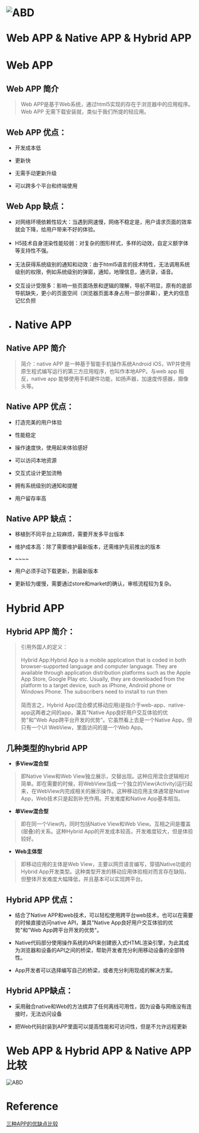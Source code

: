 ![ABD](http://image.woshipm.com/wp-files/2014/12/907f2ff9d9f3a8c202d3dd210a10c8b3.png)<br></br>
<t></t> Web APP & Native APP & Hybrid APP
===================================================
# Web APP
## Web APP 简介
> Web APP是基于Web系统，通过html5实现的存在于浏览器中的应用程序。Web APP 无需下载安装就，类似于我们所提的轻应用。
## Web APP 优点：
-  开发成本低

- 更新快

- 无需手动更新升级

- 可以跨多个平台和终端使用
## Web App 缺点：
- 对网络环境依赖性较大：当遇到网速慢，网络不稳定是，用户请求页面的效率就会下降，给用户带来不好的体验。<br></br>
- H5技术自身渲染性能较弱：对复杂的图形样式，多样的动效，自定义额字体等支持性不强。<br></br>
- 无法获得系统级别的通知和动效：由于html5语言的技术特性，无法调用系统级别的权限，例如系统级别的弹窗，通知，地理信息，通讯录，语音。<br></br>
- 交互设计受限多：影响一些页面场景和逻辑的理解，导航不明显，原有的底部导航缺失，更小的页面空间（浏览器页面本身占用一部分屏幕），更大的信息记忆负担

* # Native APP
## Native APP 简介
>简介：native APP 是一种基于智能手机操作系统Android iOS，WP并使用原生程式编写运行的第三方应用程序，也叫作本地APP。与web app 相反，native app 能够使用手机硬件功能，如扬声器，加速度传感器，摄像头等。
## Native APP 优点：
- 打造完美的用户体验

- 性能稳定

- 操作速度快，使用起来体验感好

- 可以访问本地资源

- 交互式设计更加流畅

- 拥有系统级别的通知和提醒

- 用户留存率高
## Native APP 缺点：
- 移植到不同平台上较麻烦，需要开发多平台版本

- 维护成本高：除了需要维护最新版本，还需维护先前推出的版本
* _~~~~_
- 用户必须手动下载更新，到最新版本

- 更新较为缓慢，需要通过store和market的确认，审核流程较为复杂。
# Hybrid APP
## Hybrid APP 简介：
>引用外国人的定义：<br></br>
    Hybrid App:Hybrid App is a mobile application that is coded in both browser-supported language and computer language. They are         available through application distribution platforms such as the Apple App Store, Google Play etc. Usually, they are downloaded         from the platform to a target device, such as iPhone, Android phone or Windows Phone. The subscribers need to install to run           then<br></br>
>简而言之，Hybrid App(混合模式移动应用)是指介于web-app、native-app这两者之间的app，兼具"Native App良好用户交互体验的优势"和"Web App跨平台开发的优势"。它虽然看上去是一个Native App，但只有一个UI WebView，里面访问的是一个Web App。
## 几种类型的hybrid APP
- <b>多View混合型</b>
>即Native View和Web View独立展示，交替出现。这种应用混合逻辑相对简单。即在需要的时候，将WebView当成一个独立的View(Activity)运行起来，在WebView内完成相关的展示操作。这种移动应用主体通常是Native App，Web技术只是起到补充作用。开发难度和Native App基本相当。
- <b>单View混合型</b>
>即在同一个View内，同时包括Native View和Web View。互相之间是覆盖(层叠)的关系。这种Hybrid App的开发成本较高，开发难度较大，但是体验较好。
- <b>Web主体型</b>
>即移动应用的主体是Web View，主要以网页语言编写，穿插Native功能的Hybrid App开发类型。这种类型开发的移动应用体验相对而言存在缺陷，但整体开发难度大幅降低，并且基本可以实现跨平台。
## Hybrid APP 优点：
- 结合了Native APP和web技术，可以轻松使用跨平台web技术，也可以在需要的时候直接访问native API，兼具"Native App良好用户交互体验的优势"和"Web App跨平台开发的优势"。

- Native代码部分使用操作系统的API来创建嵌入式HTML渲染引擎，为此其成为浏览器和设备的API之间的桥梁，帮助开发者充分利用移动设备的全部特性。

- App开发者可以选择编写自己的桥梁，或者充分利用现成的解决方案。
## Hybrid APP缺点：
- 采用融合native和Web的方法摈弃了任何离线可用性，因为设备与网络没有连接时，无法访问设备

- 把Web代码封装到APP里面可以提高性能和可访问性，但是不允许远程更新
# Web APP & Hybrid APP & Native APP 比较
![ABD](http://image.woshipm.com/wp-files/2014/12/b0cf05c189c1814380709ec94ebd5a7b.png)
# Reference
[三种APP的优缺点比较](http://www.woshipm.com/pd/123646.html)

